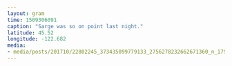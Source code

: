 ```yaml
---
layout: gram
time: 1509306091
caption: "Sarge was so on point last night."
latitude: 45.52
longitude: -122.682
media:
- media/posts/201710/22802245_373435099779133_2756278232662671360_n_17905621204054630.jpg
---
```

